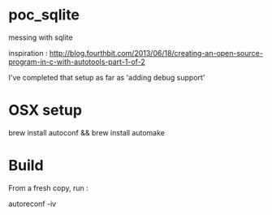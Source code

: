 # poc_sqlite
messing with sqlite

inspiration :  http://blog.fourthbit.com/2013/06/18/creating-an-open-source-program-in-c-with-autotools-part-1-of-2

I've completed that setup as far as 'adding debug support'

# OSX setup 

brew install autoconf && brew install automake

# Build 

From a fresh copy, run :

autoreconf -iv


